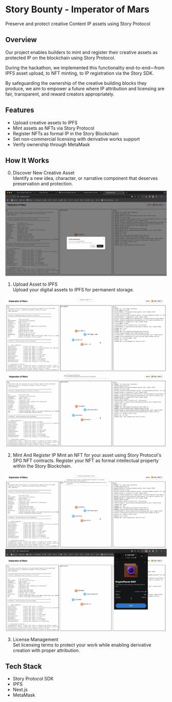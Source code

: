 # Story Bounty - Imperator of Mars

Preserve and protect creative Content IP assets using Story Protocol

## Overview
Our project enables builders to mint and register their creative assets as protected IP on the blockchain using Story Protocol.  

During the hackathon, we implemented this functionality end-to-end—from IPFS asset upload, to NFT minting, to IP registration via the Story SDK.

By safeguarding the ownership of the creative building blocks they produce, we aim to empower a future where IP attribution and licensing are fair, transparent, and reward creators appropriately.

## Features
- Upload creative assets to IPFS
- Mint assets as NFTs via Story Protocol
- Register NFTs as formal IP in the Story Blockchain
- Set non-commercial licensing with derivative works support
- Verify ownership through MetaMask

## How It Works
0. Discover New Creative Asset  
Identify a new idea, character, or narrative component that deserves preservation and protection.

![step0](./image/0_discover_asset.png)

1. Upload Asset to IPFS  
Upload your digital assets to IPFS for permanent storage.

![step1_1](./image/1_1_upload_ipfs.png)
![step1_2](./image/1_2_upload_ipfs.png)

2. Mint And Register IP
Mint an NFT for your asset using Story Protocol's SPG NFT contracts.
Register your NFT as formal intellectual property within the Story Blockchain.

![step2_1](./image/2_1_mint_register_ip.png)
![step1_2](./image/2_2_metamask.png)

3. License Management  
Set licensing terms to protect your work while enabling derivative creation with proper attribution.

## Tech Stack
- Story Protocol SDK
- IPFS
- Next.js
- MetaMask
